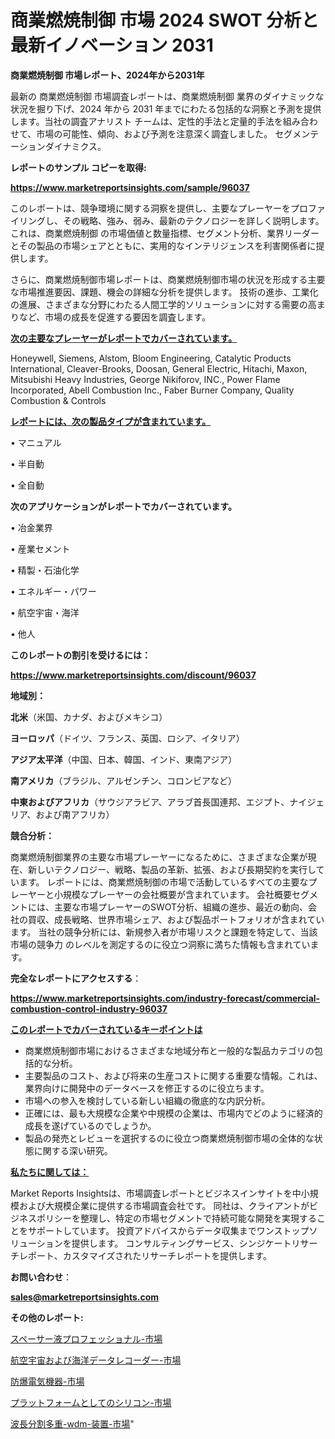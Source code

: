 # 商業燃焼制御 市場 2024 SWOT 分析と最新イノベーション 2031

<strong>商業燃焼制御 市場レポート、2024年から2031年</strong>

最新の 商業燃焼制御 市場調査レポートは、商業燃焼制御 業界のダイナミックな状況を掘り下げ、2024 年から 2031 年までにわたる包括的な洞察と予測を提供します。当社の調査アナリスト チームは、定性的手法と定量的手法を組み合わせて、市場の可能性、傾向、および予測を注意深く調査しました。 セグメンテーションダイナミクス。



<strong>レポートのサンプル コピーを取得:</strong> <a href=https://www.marketreportsinsights.com/sample/96037>

<strong><u>https://www.marketreportsinsights.com/sample/96037</u></strong></a>

このレポートは、競争環境に関する洞察を提供し、主要なプレーヤーをプロファイリングし、その戦略、強み、弱み、最新のテクノロジーを詳しく説明します。 これは、商業燃焼制御 の市場価値と数量指標、セグメント分析、業界リーダーとその製品の市場シェアとともに、実用的なインテリジェンスを利害関係者に提供します。

さらに、商業燃焼制御市場レポートは、商業燃焼制御市場の状況を形成する主要な市場推進要因、課題、機会の詳細な分析を提供します。 技術の進歩、工業化の進展、さまざまな分野にわたる人間工学的ソリューションに対する需要の高まりなど、市場の成長を促進する要因を調査します。



<strong><u>次の主要なプレーヤーがレポートでカバーされています。</u></strong>

Honeywell, Siemens, Alstom, Bloom Engineering, Catalytic Products International, Cleaver-Brooks, Doosan, General Electric, Hitachi, Maxon, Mitsubishi Heavy Industries, George Nikiforov, INC., Power Flame Incorporated, Abell Combustion Inc., Faber Burner Company, Quality Combustion & Controls



<strong><u><b>レポートには、次の製品タイプが含まれています。</b></u></strong>

• マニュアル

• 半自動

• 全自動



<strong><b>次のアプリケーションがレポートでカバーされています。</b></strong>

• 冶金業界

• 産業セメント

• 精製・石油化学

• エネルギー・パワー

• 航空宇宙・海洋

• 他人



<strong><b>このレポートの割引を受けるには：</b></strong><a href=https://www.marketreportsinsights.com/discount/96037>

<strong><u>https://www.marketreportsinsights.com/discount/96037</u></strong></a>



<strong>地域別：</strong>



<strong>北米</strong>（米国、カナダ、およびメキシコ）



<strong>ヨーロッパ</strong>（ドイツ、フランス、英国、ロシア、イタリア）



<strong>アジア太平洋</strong>（中国、日本、韓国、インド、東南アジア）



<strong>南アメリカ</strong>（ブラジル、アルゼンチン、コロンビアなど）



<strong>中東およびアフリカ</strong>（サウジアラビア、アラブ首長国連邦、エジプト、ナイジェリア、および南アフリカ）



<strong>競合分析：</strong>

商業燃焼制御業界の主要な市場プレーヤーになるために、さまざまな企業が現在、新しいテクノロジー、戦略、製品の革新、拡張、および長期契約を実行しています。 レポートには、商業燃焼制御の市場で活動しているすべての主要なプレーヤーと小規模なプレーヤーの会社概要が含まれています。 会社概要セグメントには、主要な市場プレーヤーのSWOT分析、組織の進歩、最近の動向、会社の買収、成長戦略、世界市場シェア、および製品ポートフォリオが含まれています。 当社の競争分析には、新規参入者が市場リスクと課題を特定して、当該市場の競争力 のレベルを測定するのに役立つ洞察に満ちた情報も含まれています。



<strong>完全なレポートにアクセスする</strong>：

<a href=https://www.marketreportsinsights.com/industry-forecast/commercial-combustion-control-industry-96037>

<strong><u>https://www.marketreportsinsights.com/industry-forecast/commercial-combustion-control-industry-96037</u></strong></a>



<strong><u><b>このレポートでカバーされているキーポイントは</b></u></strong>
<ul>
  <li>商業燃焼制御市場におけるさまざまな地域分布と一般的な製品カテゴリの包括的な分析。</li>
  <li>主要製品のコスト、および将来の生産コストに関する重要な情報。これは、業界向けに開発中のデータベースを修正するのに役立ちます。</li>
  <li>市場への参入を検討している新しい組織の徹底的な内訳分析。</li>
  <li>正確には、最も大規模な企業や中規模の企業は、市場内でどのように経済的成長を遂げているのでしょうか。</li>
  <li>製品の発売とレビューを選択するのに役立つ商業燃焼制御市場の全体的な状態に関する深い研究。</li>
</ul>


<strong><u><b>私たちに関しては：</b></u></strong>

Market Reports Insightsは、市場調査レポートとビジネスインサイトを中小規模および大規模企業に提供する市場調査会社です。 同社は、クライアントがビジネスポリシーを整理し、特定の市場セグメントで持続可能な開発を実現することをサポートしています。 投資アドバイスからデータ収集までワンストップソリューションを提供します。 コンサルティングサービス、シンジケートリサーチレポート、カスタマイズされたリサーチレポートを提供します。



<strong><b>お問い合わせ</b></strong>：

<a href=mailto:sales@marketreportsinsights.com>

<strong><u>sales@marketreportsinsights.com</u></strong></a>



<strong>その他のレポート:</strong>

<a href=https://www.linkedin.com/pulse/スペーサー液プロフェッショナル-市場-2023-推進要因と成長機会-2030-pr-news-hub-rprsf/>スペーサー液プロフェッショナル-市場</a>

<a href=https://www.linkedin.com/pulse/航空宇宙および海洋データレコーダー-市場-2023-総利益と主要ベンダー-2030-market-tribunal-xtgif/>航空宇宙および海洋データレコーダー-市場</a>

<a href=https://www.linkedin.com/pulse/防爆電気機器-市場-2023-競争分析と事業成長-2030-pr-news-hub-smykf/>防爆電気機器-市場</a>

<a href=https://www.linkedin.com/pulse/プラットフォームとしてのシリコン-市場-2023-年のダイナミクスとビジネストレンド-bzaof/>プラットフォームとしてのシリコン-市場</a>

<a href=https://www.linkedin.com/pulse/波長分割多重-wdm-装置-市場-2023-推進要因と成長機会-2030-mavif/>波長分割多重-wdm-装置-市場</a>"
